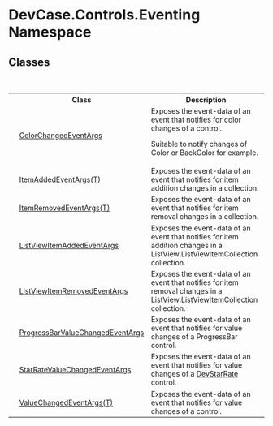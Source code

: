 # DevCase.Controls.Eventing Namespace
 




## Classes
&nbsp;<table><tr><th></th><th>Class</th><th>Description</th></tr><tr><td>![Public class](media/pubclass.gif "Public class")</td><td><a href="T_DevCase_Controls_Eventing_ColorChangedEventArgs">ColorChangedEventArgs</a></td><td>
Exposes the event-data of an event that notifies for color changes of a control. 

 Suitable to notify changes of Color or BackColor for example.</td></tr><tr><td>![Public class](media/pubclass.gif "Public class")</td><td><a href="T_DevCase_Controls_Eventing_ItemAddedEventArgs_1">ItemAddedEventArgs(T)</a></td><td>
Exposes the event-data of an event that notifies for item addition changes in a collection.</td></tr><tr><td>![Public class](media/pubclass.gif "Public class")</td><td><a href="T_DevCase_Controls_Eventing_ItemRemovedEventArgs_1">ItemRemovedEventArgs(T)</a></td><td>
Exposes the event-data of an event that notifies for item removal changes in a collection.</td></tr><tr><td>![Public class](media/pubclass.gif "Public class")</td><td><a href="T_DevCase_Controls_Eventing_ListViewItemAddedEventArgs">ListViewItemAddedEventArgs</a></td><td>
Exposes the event-data of an event that notifies for item addition changes in a ListView.ListViewItemCollection collection.</td></tr><tr><td>![Public class](media/pubclass.gif "Public class")</td><td><a href="T_DevCase_Controls_Eventing_ListViewItemRemovedEventArgs">ListViewItemRemovedEventArgs</a></td><td>
Exposes the event-data of an event that notifies for item removal changes in a ListView.ListViewItemCollection collection.</td></tr><tr><td>![Public class](media/pubclass.gif "Public class")</td><td><a href="T_DevCase_Controls_Eventing_ProgressBarValueChangedEventArgs">ProgressBarValueChangedEventArgs</a></td><td>
Exposes the event-data of an event that notifies for value changes of a ProgressBar control.</td></tr><tr><td>![Public class](media/pubclass.gif "Public class")</td><td><a href="T_DevCase_Controls_Eventing_StarRateValueChangedEventArgs">StarRateValueChangedEventArgs</a></td><td>
Exposes the event-data of an event that notifies for value changes of a <a href="T_DevCase_Controls_DevStarRate">DevStarRate</a> control.</td></tr><tr><td>![Public class](media/pubclass.gif "Public class")</td><td><a href="T_DevCase_Controls_Eventing_ValueChangedEventArgs_1">ValueChangedEventArgs(T)</a></td><td>
Exposes the event-data of an event that notifies for value changes of a control.</td></tr></table>&nbsp;
